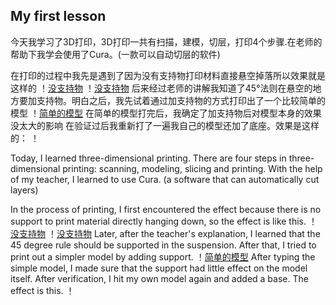 ##  My first lesson
今天我学习了3D打印，3D打印一共有扫描，建模，切层，打印4个步骤.在老师的帮助下我学会使用了Cura。(一款可以自动切层的软件)


在打印的过程中我先是遇到了因为没有支持物打印材料直接悬空掉落所以效果就是这样的
！[没支持物](t/t9.jpg)
！[没支持物](t/t10.jpg)
后来经过老师的讲解我知道了45°法则在悬空的地方要加支持物。明白之后，我先试着通过加支持物的方式打印出了一个比较简单的模型
！[简单的模型](t/t11.jpg)
在简单的模型打完后，我确定了加支持物后对模型本身的效果没太大的影响
在验证过后我重新打了一遍我自己的模型还加了底座。效果是这样的：
！[]()

Today, I learned three-dimensional printing. There are four steps in three-dimensional printing: scanning, modeling, slicing and printing. With the help of my teacher, I learned to use Cura. (a software that can automatically cut layers)            

In the process of printing, I first encountered the effect because there is no support to print material directly hanging down, so the effect is like this. 
！[没支持物](t/t9.jpg)
！[没支持物](t/t10.jpg)
Later, after the teacher's explanation, I learned that the 45 degree rule should be supported in the suspension. After that, I tried to print out a simpler model by adding support.
！[简单的模型](t/t11.jpg)
After typing the simple model, I made sure that the support had little effect on the model itself.
After verification, I hit my own model again and added a base. The effect is this.
！[]()